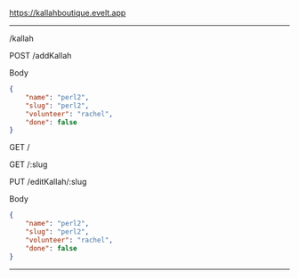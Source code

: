 
https://kallahboutique.evelt.app

---

/kallah

POST
/addKallah

Body
```json
{
    "name": "perl2",
    "slug": "perl2",
    "volunteer": "rachel",
    "done": false
}
```


GET
/

GET
/:slug

PUT
/editKallah/:slug

Body
```json
{
    "name": "perl2",
    "slug": "perl2",
    "volunteer": "rachel",
    "done": false
}
```
---


